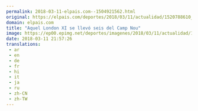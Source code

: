 ```yaml
---
permalink: 2018-03-11-elpais.com--1504921562.html
original: https://elpais.com/deportes/2018/03/11/actualidad/1520788610_736571.html#?ref=rss&format=simple&link=link
domain: elpais.com
title: "Aquel London XI se llevó seis del Camp Nou"
image: https://ep00.epimg.net/deportes/imagenes/2018/03/11/actualidad/1520788610_736571_1520795383_rrss_normal.jpg
date: 2018-03-11 21:57:26
translations: 
 - ar
 - en
 - de
 - fr
 - hi
 - it
 - ja
 - ru
 - zh-CN
 - zh-TW
---
```


